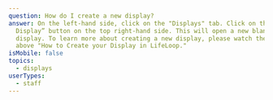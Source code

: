 ```yaml
---
question: How do I create a new display?
answer: On the left-hand side, click on the "Displays" tab. Click on the "+ New
  Display” button on the top right-hand side. This will open a new blank
  display. To learn more about creating a new display, please watch the video
  above "How to Create your Display in LifeLoop."
isMobile: false
topics:
  - displays
userTypes:
  - staff
---
```

